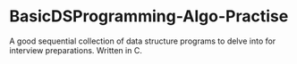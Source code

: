 # BasicDSProgramming-Algo-Practise
A good sequential collection of data structure programs to delve into for interview preparations.
Written in C.

